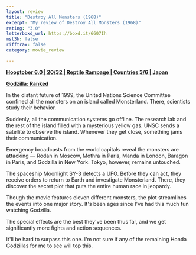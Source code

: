 ```yaml
---
layout: review
title: "Destroy All Monsters (1968)"
excerpt: "My review of Destroy All Monsters (1968)"
rating: "3.0"
letterboxd_url: https://boxd.it/6607Ih
mst3k: false
rifftrax: false
category: movie_review

---
```


<b><a href="https://boxd.it/pPVYg/detail">Hooptober 6.0 | 20/32 | Reptile Rampage | Countries 3/6 | Japan</a></b>

<b><a href="https://boxd.it/u5OmM/detail">Godzilla: Ranked</a></b>

In the distant future of 1999, the United Nations Science Committee confined all the monsters on an island called Monsterland. There, scientists study their behavior.

Suddenly, all the communication systems go offline. The research lab and the rest of the island filled with a mysterious yellow gas. UNSC sends a satellite to observe the island. Whenever they get close, something jams their communication.

Emergency broadcasts from the world capitals reveal the monsters are attacking — Rodan in Moscow, Mothra in Paris, Manda in London, Baragon in Paris, and Godzilla in New York. Tokyo, however, remains untouched.

The spaceship Moonlight SY-3 detects a UFO. Before they can act, they receive orders to return to Earth and investigate Monsterland. There, they discover the secret plot that puts the entire human race in jeopardy.

Though the movie features eleven different monsters, the plot streamlines the events into one major story. It's been ages since I've had this much fun watching Godzilla.

The special effects are the best they've been thus far, and we get significantly more fights and action sequences.

It'll be hard to surpass this one. I'm not sure if any of the remaining Honda Godzillas for me to see will top this.